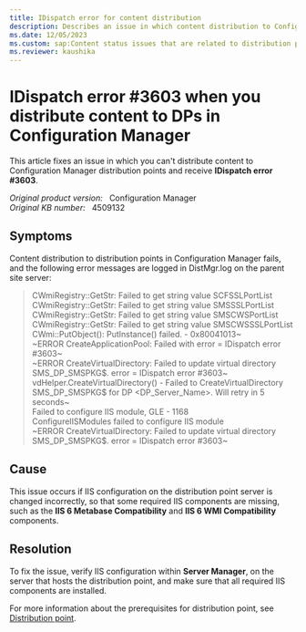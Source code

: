 ```yaml
---
title: IDispatch error for content distribution
description: Describes an issue in which content distribution to Configuration Manager distribution points fails with IDispatch error because of missing IIS components.
ms.date: 12/05/2023
ms.custom: sap:Content status issues that are related to distribution points
ms.reviewer: kaushika
---
```

# IDispatch error #3603 when you distribute content to DPs in Configuration Manager

This article fixes an issue in which you can't distribute content to Configuration Manager distribution points and receive **IDispatch error #3603**.

_Original product version:_ &nbsp; Configuration Manager  
_Original KB number:_ &nbsp; 4509132

## Symptoms

Content distribution to distribution points in Configuration Manager fails, and the following error messages are logged in DistMgr.log on the parent site server:

> CWmiRegistry::GetStr: Failed to get string value SCFSSLPortList  
> CWmiRegistry::GetStr: Failed to get string value SMSSSLPortList  
> CWmiRegistry::GetStr: Failed to get string value SMSCWSPortList  
> CWmiRegistry::GetStr: Failed to get string value SMSCWSSSLPortList  
> CWmi::PutObject(): PutInstance() failed. - 0x80041013~  
> ~ERROR CreateApplicationPool: Failed with error = IDispatch error #3603~  
> ~ERROR CreateVirtualDirectory: Failed to update virtual directory SMS_DP_SMSPKG$. error = IDispatch error #3603~  
> vdHelper.CreateVirtualDirectory() - Failed to CreateVirtualDirectory SMS_DP_SMSPKG$ for DP <DP_Server_Name>. Will retry in 5 seconds~  
> Failed to configure IIS module, GLE - 1168  
> ConfigureIISModules failed to configure IIS module  
> ~ERROR CreateVirtualDirectory: Failed to update virtual directory SMS_DP_SMSPKG$. error = IDispatch error #3603~

## Cause

This issue occurs if IIS configuration on the distribution point server is changed incorrectly, so that some required IIS components are missing, such as the **IIS 6 Metabase Compatibility** and **IIS 6 WMI Compatibility** components.

## Resolution

To fix the issue, verify IIS configuration within **Server Manager**, on the server that hosts the distribution point, and make sure that all required IIS components are installed.

For more information about the prerequisites for distribution point, see [Distribution point](/mem/configmgr/core/plan-design/configs/site-and-site-system-prerequisites#bkmk_2012dppreq).
